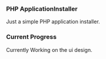 ### PHP ApplicationInstaller
Just a simple PHP application installer.

### Current Progress 
Currently Working on the ui design.

